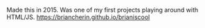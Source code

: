 Made this in 2015. Was one of my first projects playing around with HTML/JS.
https://briancherin.github.io/brianiscool

